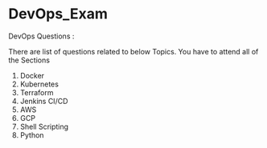 # DevOps_Exam
DevOps Questions :

There are list of questions related to below Topics. You have to attend all of the Sections

  1. Docker
  2. Kubernetes
  3. Terraform
  4. Jenkins CI/CD
  5. AWS
  6. GCP
  7. Shell Scripting
  8. Python
